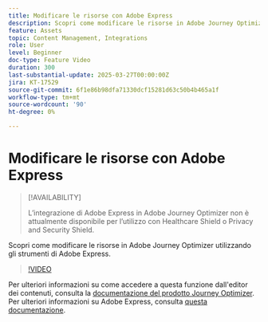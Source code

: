 ```yaml
---
title: Modificare le risorse con Adobe Express
description: Scopri come modificare le risorse in Adobe Journey Optimizer utilizzando gli strumenti di Adobe Express.
feature: Assets
topic: Content Management, Integrations
role: User
level: Beginner
doc-type: Feature Video
duration: 300
last-substantial-update: 2025-03-27T00:00:00Z
jira: KT-17529
source-git-commit: 6f1e86b98dfa71330dcf15281d63c50b4b465a1f
workflow-type: tm+mt
source-wordcount: '90'
ht-degree: 0%

---
```



# Modificare le risorse con Adobe Express

>[!AVAILABILITY]
>
>L’integrazione di Adobe Express in Adobe Journey Optimizer non è attualmente disponibile per l’utilizzo con Healthcare Shield o Privacy and Security Shield.

Scopri come modificare le risorse in Adobe Journey Optimizer utilizzando gli strumenti di Adobe Express.

>[!VIDEO](https://video.tv.adobe.com/v/3455523/?learn=on&enablevpops)

Per ulteriori informazioni su come accedere a questa funzione dall&#39;editor dei contenuti, consulta la [documentazione del prodotto Journey Optimizer](https://experienceleague.adobe.com/en/docs/journey-optimizer/using/assets-images/express). Per ulteriori informazioni su Adobe Express, consulta [questa documentazione](https://helpx.adobe.com/express/user-guide.html).
